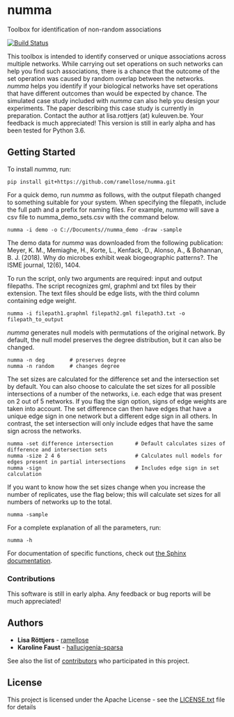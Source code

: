 # numma
Toolbox for identification of non-random associations

[![Build Status](https://travis-ci.com/ramellose/numma.svg?token=9mhqeTh13MErxyrk5zR8&branch=master)](https://travis-ci.com/ramellose/numma)

This toolbox is intended to identify conserved or unique associations across multiple networks.
While carrying out set operations on such networks can help you find such associations,
there is a chance that the outcome of the set operation was caused by random overlap between the networks.
_numma_ helps you identify if your biological networks have set operations that have different outcomes than would be expected by chance.
The simulated case study included with _numma_ can also help you design your experiments. The paper describing this case study is currently in preparation.
Contact the author at lisa.rottjers (at) kuleuven.be. Your feedback is much appreciated!
This version is still in early alpha and has been tested for Python 3.6.

## Getting Started

To install _numma_, run:
```
pip install git+https://github.com/ramellose/numma.git
```


For a quick demo, run _numma_ as follows, with the output filepath changed to something suitable for your system.
When specifying the filepath, include the full path and a prefix for naming files.
For example, _numma_ will save a csv file to numma_demo_sets.csv with the command below.
```
numma -i demo -o C://Documents//numma_demo -draw -sample
```

The demo data for _numma_ was downloaded from the following publication:
Meyer, K. M., Memiaghe, H., Korte, L., Kenfack, D., Alonso, A., & Bohannan, B. J. (2018).
Why do microbes exhibit weak biogeographic patterns?. The ISME journal, 12(6), 1404.

To run the script, only two arguments are required: input and output filepaths.
The script recognizes gml, graphml and txt files by their extension.
The text files should be edge lists, with the third column containing edge weight.
```
numma -i filepath1.graphml filepath2.gml filepath3.txt -o filepath_to_output
```

_numma_ generates null models with permutations of the original network.
By default, the null model preserves the degree distribution, but it can also be changed.
```
numma -n deg        # preserves degree
numma -n random     # changes degree
```

The set sizes are calculated for the difference set and the intersection set by default.
You can also choose to calculate the set sizes for all possible intersections of a number of the networks, i.e. each edge that was present on 2 out of 5 networks.
If you flag the sign option, signs of edge weights are taken into account.
The set difference can then have edges that have a unique edge sign in one network but a different edge sign in all others.
In contrast, the set intersection will only include edges that have the same sign across the networks.

```
numma -set difference intersection       # Default calculates sizes of difference and intersection sets
numma -size 2 4 6                        # Calculates null models for edges present in partial intersections
numma -sign                              # Includes edge sign in set calculation
```

If you want to know how the set sizes change when you increase the number of replicates,
use the flag below; this will calculate set sizes for all numbers of networks up to the total.
```
numma -sample
```

For a complete explanation of all the parameters, run:
```
numma -h
```

For documentation of specific functions, check out [the Sphinx documentation](https://ramellose.github.io/numma/index.html).

### Contributions

This software is still in early alpha. Any feedback or bug reports will be much appreciated!

## Authors

* **Lisa Röttjers** - [ramellose](https://github.com/ramellose)
* **Karoline Faust** - [hallucigenia-sparsa](https://github.com/hallucigenia-sparsa)

See also the list of [contributors](https://github.com/ramellose/numma/contributors) who participated in this project.

## License

This project is licensed under the Apache License - see the [LICENSE.txt](LICENSE.txt) file for details


